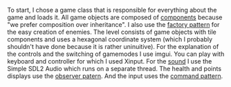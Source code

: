 To start, I chose a game class that is responsible for everything about the game and loads it. All game objects are composed of [components](https://github.com/VictorGhys/Qbert/blob/main/Minigin/Component.h) because "we prefer composition over inheritance". I also use the [factory pattern](https://github.com/VictorGhys/Qbert/blob/main/Qbert/EnemyFactory.cpp) for the easy creation of enemies. The level consists of game objects with tile components and uses a hexagonal coordinate system (which I probably shouldn't have done because it is rather uninuitive). For the explanation of the controls and the switching of gamemodes I use imgui. You can play with keyboard and controller for which I used Xinput. For the [sound](https://github.com/VictorGhys/Qbert/blob/main/Minigin/SDL2SoundSystem.cpp) I use the Simple SDL2 Audio which runs on a separate thread. The health and points displays use the [observer patern](https://github.com/VictorGhys/Qbert/blob/main/Qbert/QbertComponent.cpp). And the input uses the [command pattern](https://github.com/VictorGhys/Qbert/blob/main/Qbert/QbertCommands.h).
